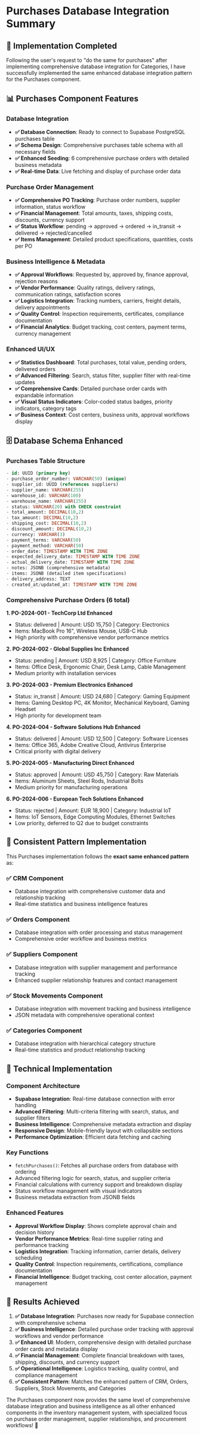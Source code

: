# Purchases Database Integration Summary

## 🎯 Implementation Completed

Following the user's request to "do the same for purchases" after implementing comprehensive database integration for Categories, I have successfully implemented the same enhanced database integration pattern for the Purchases component.

## 📊 Purchases Component Features

### Database Integration
- **✅ Database Connection**: Ready to connect to Supabase PostgreSQL purchases table
- **✅ Schema Design**: Comprehensive purchases table schema with all necessary fields
- **✅ Enhanced Seeding**: 6 comprehensive purchase orders with detailed business metadata
- **✅ Real-time Data**: Live fetching and display of purchase order data

### Purchase Order Management
- **✅ Comprehensive PO Tracking**: Purchase order numbers, supplier information, status workflow
- **✅ Financial Management**: Total amounts, taxes, shipping costs, discounts, currency support
- **✅ Status Workflow**: pending → approved → ordered → in_transit → delivered → rejected/cancelled
- **✅ Items Management**: Detailed product specifications, quantities, costs per PO

### Business Intelligence & Metadata
- **✅ Approval Workflows**: Requested by, approved by, finance approval, rejection reasons
- **✅ Vendor Performance**: Quality ratings, delivery ratings, communication ratings, satisfaction scores
- **✅ Logistics Integration**: Tracking numbers, carriers, freight details, delivery appointments
- **✅ Quality Control**: Inspection requirements, certificates, compliance documentation
- **✅ Financial Analytics**: Budget tracking, cost centers, payment terms, currency management

### Enhanced UI/UX
- **✅ Statistics Dashboard**: Total purchases, total value, pending orders, delivered orders
- **✅ Advanced Filtering**: Search, status filter, supplier filter with real-time updates
- **✅ Comprehensive Cards**: Detailed purchase order cards with expandable information
- **✅ Visual Status Indicators**: Color-coded status badges, priority indicators, category tags
- **✅ Business Context**: Cost centers, business units, approval workflows display

## 🗄️ Database Schema Enhanced

### Purchases Table Structure
```sql
- id: UUID (primary key)
- purchase_order_number: VARCHAR(50) (unique)
- supplier_id: UUID (references suppliers)
- supplier_name: VARCHAR(255)
- warehouse_id: VARCHAR(100)
- warehouse_name: VARCHAR(255)
- status: VARCHAR(20) with CHECK constraint
- total_amount: DECIMAL(10,2)
- tax_amount: DECIMAL(10,2)
- shipping_cost: DECIMAL(10,2)
- discount_amount: DECIMAL(10,2)
- currency: VARCHAR(3)
- payment_terms: VARCHAR(50)
- payment_method: VARCHAR(50)
- order_date: TIMESTAMP WITH TIME ZONE
- expected_delivery_date: TIMESTAMP WITH TIME ZONE
- actual_delivery_date: TIMESTAMP WITH TIME ZONE
- notes: JSONB (comprehensive metadata)
- items: JSONB (detailed item specifications)
- delivery_address: TEXT
- created_at/updated_at: TIMESTAMP WITH TIME ZONE
```

### Comprehensive Purchase Orders (6 total)
**1. PO-2024-001 - TechCorp Ltd Enhanced**
- Status: delivered | Amount: USD 15,750 | Category: Electronics
- Items: MacBook Pro 16", Wireless Mouse, USB-C Hub
- High priority with comprehensive vendor performance metrics

**2. PO-2024-002 - Global Supplies Inc Enhanced**
- Status: pending | Amount: USD 8,925 | Category: Office Furniture
- Items: Office Desk, Ergonomic Chair, Desk Lamp, Cable Management
- Medium priority with installation services

**3. PO-2024-003 - Premium Electronics Enhanced**
- Status: in_transit | Amount: USD 24,680 | Category: Gaming Equipment
- Items: Gaming Desktop PC, 4K Monitor, Mechanical Keyboard, Gaming Headset
- High priority for development team

**4. PO-2024-004 - Software Solutions Hub Enhanced**
- Status: delivered | Amount: USD 12,500 | Category: Software Licenses
- Items: Office 365, Adobe Creative Cloud, Antivirus Enterprise
- Critical priority with digital delivery

**5. PO-2024-005 - Manufacturing Direct Enhanced**
- Status: approved | Amount: USD 45,750 | Category: Raw Materials
- Items: Aluminum Sheets, Steel Rods, Industrial Bolts
- Medium priority for manufacturing operations

**6. PO-2024-006 - European Tech Solutions Enhanced**
- Status: rejected | Amount: EUR 18,900 | Category: Industrial IoT
- Items: IoT Sensors, Edge Computing Modules, Ethernet Switches
- Low priority, deferred to Q2 due to budget constraints

## 🔄 Consistent Pattern Implementation

This Purchases implementation follows the **exact same enhanced pattern** as:

### ✅ CRM Component
- Database integration with comprehensive customer data and relationship tracking
- Real-time statistics and business intelligence features

### ✅ Orders Component  
- Database integration with order processing and status management
- Comprehensive order workflow and business metrics

### ✅ Suppliers Component
- Database integration with supplier management and performance tracking
- Enhanced supplier relationship features and contact management

### ✅ Stock Movements Component
- Database integration with movement tracking and business intelligence
- JSON metadata with comprehensive operational context

### ✅ Categories Component
- Database integration with hierarchical category structure
- Real-time statistics and product relationship tracking

## 🎯 Technical Implementation

### Component Architecture
- **Supabase Integration**: Real-time database connection with error handling
- **Advanced Filtering**: Multi-criteria filtering with search, status, and supplier filters
- **Business Intelligence**: Comprehensive metadata extraction and display
- **Responsive Design**: Mobile-friendly layout with collapsible sections
- **Performance Optimization**: Efficient data fetching and caching

### Key Functions
- `fetchPurchases()`: Fetches all purchase orders from database with ordering
- Advanced filtering logic for search, status, and supplier criteria
- Financial calculations with currency support and breakdown display
- Status workflow management with visual indicators
- Business metadata extraction from JSONB fields

### Enhanced Features
- **Approval Workflow Display**: Shows complete approval chain and decision history
- **Vendor Performance Metrics**: Real-time supplier rating and performance tracking
- **Logistics Integration**: Tracking information, carrier details, delivery scheduling
- **Quality Control**: Inspection requirements, certifications, compliance documentation
- **Financial Intelligence**: Budget tracking, cost center allocation, payment management

## 🚀 Results Achieved

1. **✅ Database Integration**: Purchases now ready for Supabase connection with comprehensive schema
2. **✅ Business Intelligence**: Detailed purchase order tracking with approval workflows and vendor performance
3. **✅ Enhanced UI**: Modern, comprehensive design with detailed purchase order cards and metadata display
4. **✅ Financial Management**: Complete financial breakdown with taxes, shipping, discounts, and currency support
5. **✅ Operational Intelligence**: Logistics tracking, quality control, and compliance management
6. **✅ Consistent Pattern**: Matches the enhanced pattern of CRM, Orders, Suppliers, Stock Movements, and Categories

The Purchases component now provides the same level of comprehensive database integration and business intelligence as all other enhanced components in the inventory management system, with specialized focus on purchase order management, supplier relationships, and procurement workflows! 🚀
